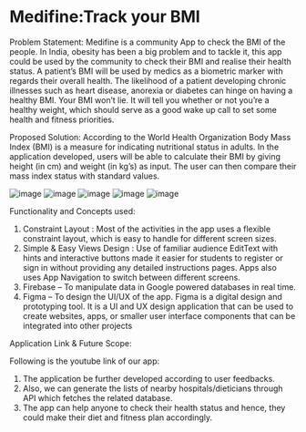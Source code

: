 # Medifine:Track your BMI

Problem Statement: 
Medifine is a community App to check the BMI of the people. In India, obesity has been a big problem and to tackle it, this app could be used by the community to check their BMI and realise their health status. A patient’s BMI will be used by medics as a biometric marker with regards their overall health. The likelihood of a patient developing chronic illnesses such as heart disease, anorexia or diabetes can hinge on having a healthy BMI. Your BMI won’t lie. It will tell you whether or not you’re a healthy weight, which should serve as a good wake up call to set some health and fitness priorities.

Proposed Solution:
According to the World Health Organization Body Mass Index (BMI) is a measure for indicating nutritional status in adults. In the application developed, users will be able to calculate their BMI by giving height (in cm) and weight (in kg’s) as input. The user can then compare their mass index status with standard values.



![image](https://user-images.githubusercontent.com/86275069/148547287-46c33ab0-9ff5-4124-ba93-6d0b2fc9e174.png)
![image](https://user-images.githubusercontent.com/86275069/148547319-720d33fa-3acb-4d60-b828-68e72ddc970e.png)
![image](https://user-images.githubusercontent.com/86275069/148547342-e9f3bb86-3ddb-459f-8029-955626e01a57.png)
![image](https://user-images.githubusercontent.com/86275069/148547371-1bfb1e8d-ac93-453d-88a8-4b107423a3cd.png)
![image](https://user-images.githubusercontent.com/86275069/148547381-540b402c-cd34-4f85-a301-ecabb5ee8014.png)

Functionality and Concepts used: 
1.	Constraint Layout : Most of the activities in the app uses a flexible constraint layout, which is easy to handle for different screen sizes.
2.  Simple & Easy Views Design : Use of familiar audience EditText with hints and interactive buttons made it easier for students to register or sign in without providing any detailed instructions pages. Apps also uses App Navigation to switch between different screens.
3.	Firebase – To manipulate data in Google powered databases in real time.
4.	Figma – To design the UI/UX of the app.  Figma is a digital design and prototyping tool. It is a UI and UX design application that can be used to create websites, apps, or smaller user interface components that can be integrated into other projects

Application Link & Future Scope:

Following is the youtube link of our app:

1.	The application be further developed according to user feedbacks. 
2.	Also, we can generate the lists of nearby hospitals/dieticians through API which fetches the related database.
3. The app can help anyone to check their health status and hence, they could make their diet and fitness plan accordingly. 


